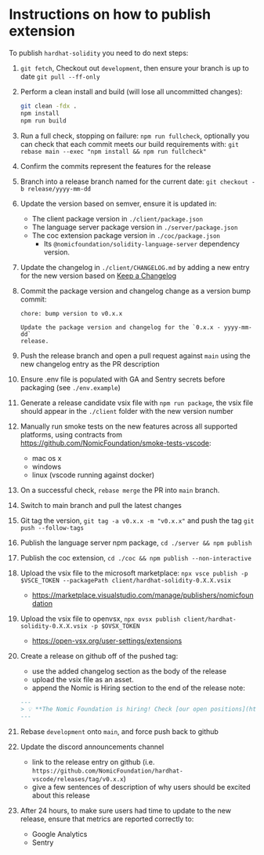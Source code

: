 # Instructions on how to publish extension

To publish `hardhat-solidity` you need to do next steps:

1.  `git fetch`, Checkout out `development`, then ensure your branch is up to date `git pull --ff-only`
2.  Perform a clean install and build (will lose all uncommitted changes):

    ```sh
    git clean -fdx .
    npm install
    npm run build
    ```

3.  Run a full check, stopping on failure: `npm run fullcheck`, optionally you can check that each commit meets our build requirements with: `git rebase main --exec "npm install && npm run fullcheck"`
4.  Confirm the commits represent the features for the release
5.  Branch into a release branch named for the current date: `git checkout -b release/yyyy-mm-dd`
6.  Update the version based on semver, ensure it is updated in:

    - The client package version in `./client/package.json`
    - The language server package version in `./server/package.json`
    - The coc extension package version in `./coc/package.json`
      - Its `@nomicfoundation/solidity-language-server` dependency version.

7.  Update the changelog in `./client/CHANGELOG.md` by adding a new entry for the new version based on [Keep a Changelog](https://keepachangelog.com/en/1.0.0/)
8.  Commit the package version and changelog change as a version bump commit:

    ```git
    chore: bump version to v0.x.x

    Update the package version and changelog for the `0.x.x - yyyy-mm-dd`
    release.
    ```

9.  Push the release branch and open a pull request against `main` using the new changelog entry as the PR description

10. Ensure .env file is populated with GA and Sentry secrets before packaging (see `./env.example`)

11. Generate a release candidate vsix file with `npm run package`, the vsix file should appear in the `./client` folder with the new version number

12. Manually run smoke tests on the new features across all supported platforms, using contracts from <https://github.com/NomicFoundation/smoke-tests-vscode>:

    - mac os x
    - windows
    - linux (vscode running against docker)

13. On a successful check, `rebase merge` the PR into `main` branch.
14. Switch to main branch and pull the latest changes
15. Git tag the version, `git tag -a v0.x.x -m "v0.x.x"` and push the tag `git push --follow-tags`
16. Publish the language server npm package, `cd ./server && npm publish`
17. Publish the coc extension, `cd ./coc && npm publish --non-interactive`
18. Upload the vsix file to the microsoft marketplace: `npx vsce publish -p $VSCE_TOKEN --packagePath client/hardhat-solidity-0.X.X.vsix`
    - <https://marketplace.visualstudio.com/manage/publishers/nomicfoundation>
19. Upload the vsix file to openvsx, `npx ovsx publish client/hardhat-solidity-0.X.X.vsix -p $OVSX_TOKEN`
    - <https://open-vsx.org/user-settings/extensions>
20. Create a release on github off of the pushed tag:

    - use the added changelog section as the body of the release
    - upload the vsix file as an asset.
    - append the Nomic is Hiring section to the end of the release note:

    ```markdown
    ---
    > 💡 **The Nomic Foundation is hiring! Check [our open positions](https://www.nomic.foundation/jobs).**
    ---
    ```

21. Rebase `development` onto `main`, and force push back to github
22. Update the discord announcements channel

    - link to the release entry on github (i.e. `https://github.com/NomicFoundation/hardhat-vscode/releases/tag/v0.x.x`)
    - give a few sentences of description of why users should be excited about this release

23. After 24 hours, to make sure users had time to update to the new release, ensure that metrics are reported correctly to:

    - Google Analytics
    - Sentry
